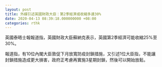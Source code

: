 ```yaml
---
layout: post
title: 外媒引述英國財政大臣：第2季經濟或收縮多達30%
date: 2020-04-13 08:39:18.000000000 +08:00
categories: rthk
---
```


英國泰晤士報報道指，英國財政大臣蘇納克表示，英國第2季經濟可能收縮25%至30%。

報道指，有10位內閣大臣敦促下月放寬防疫封鎖措施，又引述1位大臣指，不能讓封鎖措施造成更大損害，政府正考慮再實施3星期封鎖，然後可以開始放鬆。
